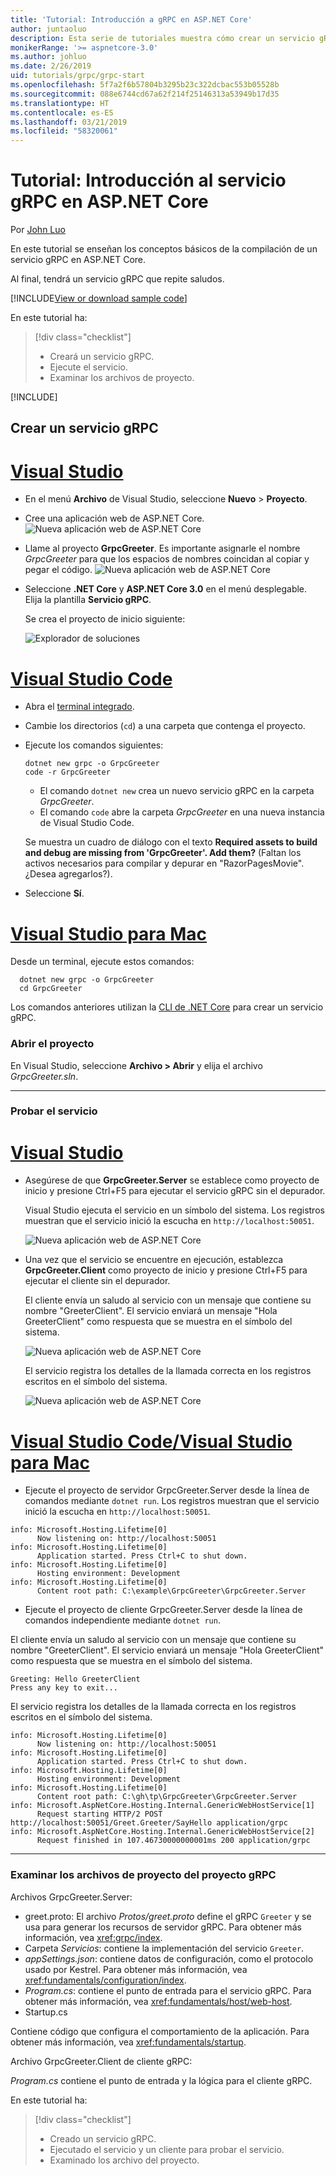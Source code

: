 ```yaml
---
title: 'Tutorial: Introducción a gRPC en ASP.NET Core'
author: juntaoluo
description: Esta serie de tutoriales muestra cómo crear un servicio gRPC en ASP.NET Core. Aprenda a crear un proyecto de servicio gRPC, edite un archivo proto y agregue una llamada de streaming dúplex.
monikerRange: '>= aspnetcore-3.0'
ms.author: johluo
ms.date: 2/26/2019
uid: tutorials/grpc/grpc-start
ms.openlocfilehash: 5f7a2f6b57804b3295b23c322dcbac553b05528b
ms.sourcegitcommit: 088e6744cd67a62f214f25146313a53949b17d35
ms.translationtype: HT
ms.contentlocale: es-ES
ms.lasthandoff: 03/21/2019
ms.locfileid: "58320061"
---
```

# <a name="tutorial-get-started-with-grpc-service-in-aspnet-core"></a>Tutorial: Introducción al servicio gRPC en ASP.NET Core

Por [John Luo](https://github.com/juntaoluo)

En este tutorial se enseñan los conceptos básicos de la compilación de un servicio gRPC en ASP.NET Core.

Al final, tendrá un servicio gRPC que repite saludos.

[!INCLUDE[View or download sample code](~/includes/grpc/download.md)]

En este tutorial ha:

> [!div class="checklist"]
> * Creará un servicio gRPC.
> * Ejecute el servicio.
> * Examinar los archivos de proyecto.

[!INCLUDE[](~/includes/net-core-prereqs-all-3.0.md)]

## <a name="create-a-grpc-service"></a>Crear un servicio gRPC

# <a name="visual-studiotabvisual-studio"></a>[Visual Studio](#tab/visual-studio)

* En el menú **Archivo** de Visual Studio, seleccione **Nuevo** > **Proyecto**.
* Cree una aplicación web de ASP.NET Core.
  ![Nueva aplicación web de ASP.NET Core](grpc-start/_static/np_3_0.1.png)
* Llame al proyecto **GrpcGreeter**. Es importante asignarle el nombre *GrpcGreeter* para que los espacios de nombres coincidan al copiar y pegar el código.
  ![Nueva aplicación web de ASP.NET Core](grpc-start/_static/np_3_0.2.png)
* Seleccione **.NET Core** y **ASP.NET Core 3.0** en el menú desplegable. Elija la plantilla **Servicio gRPC**.

  Se crea el proyecto de inicio siguiente:

  ![Explorador de soluciones](grpc-start/_static/se3.0.png)

# <a name="visual-studio-codetabvisual-studio-code"></a>[Visual Studio Code](#tab/visual-studio-code)

* Abra el [terminal integrado](https://code.visualstudio.com/docs/editor/integrated-terminal).
* Cambie los directorios (`cd`) a una carpeta que contenga el proyecto.
* Ejecute los comandos siguientes:

  ```console
  dotnet new grpc -o GrpcGreeter
  code -r GrpcGreeter
  ```

  * El comando `dotnet new` crea un nuevo servicio gRPC en la carpeta *GrpcGreeter*.
  * El comando `code` abre la carpeta *GrpcGreeter* en una nueva instancia de Visual Studio Code.

  Se muestra un cuadro de diálogo con el texto **Required assets to build and debug are missing from 'GrpcGreeter'. Add them?** (Faltan los activos necesarios para compilar y depurar en "RazorPagesMovie". ¿Desea agregarlos?).
* Seleccione **Sí**.

# <a name="visual-studio-for-mactabvisual-studio-mac"></a>[Visual Studio para Mac](#tab/visual-studio-mac)

Desde un terminal, ejecute estos comandos:

```console
  dotnet new grpc -o GrpcGreeter
  cd GrpcGreeter
```

Los comandos anteriores utilizan la [CLI de .NET Core](/dotnet/core/tools/dotnet) para crear un servicio gRPC.

### <a name="open-the-project"></a>Abrir el proyecto

En Visual Studio, seleccione **Archivo > Abrir** y elija el archivo *GrpcGreeter.sln*.

<!-- End of VS tabs -->

---

### <a name="test-the-service"></a>Probar el servicio

# <a name="visual-studiotabvisual-studio"></a>[Visual Studio](#tab/visual-studio)

* Asegúrese de que **GrpcGreeter.Server** se establece como proyecto de inicio y presione Ctrl+F5 para ejecutar el servicio gRPC sin el depurador.

  Visual Studio ejecuta el servicio en un símbolo del sistema. Los registros muestran que el servicio inició la escucha en `http://localhost:50051`.

  ![Nueva aplicación web de ASP.NET Core](grpc-start/_static/server_start.png)

* Una vez que el servicio se encuentre en ejecución, establezca **GrpcGreeter.Client** como proyecto de inicio y presione Ctrl+F5 para ejecutar el cliente sin el depurador.

  El cliente envía un saludo al servicio con un mensaje que contiene su nombre "GreeterClient". El servicio enviará un mensaje "Hola GreeterClient" como respuesta que se muestra en el símbolo del sistema.

  ![Nueva aplicación web de ASP.NET Core](grpc-start/_static/client.png)

  El servicio registra los detalles de la llamada correcta en los registros escritos en el símbolo del sistema.

  ![Nueva aplicación web de ASP.NET Core](grpc-start/_static/server_complete.png)

# <a name="visual-studio-code--visual-studio-for-mactabvisual-studio-codevisual-studio-mac"></a>[Visual Studio Code/Visual Studio para Mac](#tab/visual-studio-code+visual-studio-mac)

* Ejecute el proyecto de servidor GrpcGreeter.Server desde la línea de comandos mediante `dotnet run`. Los registros muestran que el servicio inició la escucha en `http://localhost:50051`.

```console
info: Microsoft.Hosting.Lifetime[0]
      Now listening on: http://localhost:50051
info: Microsoft.Hosting.Lifetime[0]
      Application started. Press Ctrl+C to shut down.
info: Microsoft.Hosting.Lifetime[0]
      Hosting environment: Development
info: Microsoft.Hosting.Lifetime[0]
      Content root path: C:\example\GrpcGreeter\GrpcGreeter.Server
```

* Ejecute el proyecto de cliente GrpcGreeter.Server desde la línea de comandos independiente mediante `dotnet run`.

El cliente envía un saludo al servicio con un mensaje que contiene su nombre "GreeterClient". El servicio enviará un mensaje "Hola GreeterClient" como respuesta que se muestra en el símbolo del sistema.

```console
Greeting: Hello GreeterClient
Press any key to exit...
```

El servicio registra los detalles de la llamada correcta en los registros escritos en el símbolo del sistema.

```console
info: Microsoft.Hosting.Lifetime[0]
      Now listening on: http://localhost:50051
info: Microsoft.Hosting.Lifetime[0]
      Application started. Press Ctrl+C to shut down.
info: Microsoft.Hosting.Lifetime[0]
      Hosting environment: Development
info: Microsoft.Hosting.Lifetime[0]
      Content root path: C:\gh\tp\GrpcGreeter\GrpcGreeter.Server
info: Microsoft.AspNetCore.Hosting.Internal.GenericWebHostService[1]
      Request starting HTTP/2 POST http://localhost:50051/Greet.Greeter/SayHello application/grpc
info: Microsoft.AspNetCore.Hosting.Internal.GenericWebHostService[2]
      Request finished in 107.46730000000001ms 200 application/grpc
```

<!-- End of combined VS/Mac tabs -->

---

### <a name="examine-the-project-files-of-the-grpc-project"></a>Examinar los archivos de proyecto del proyecto gRPC

Archivos GrpcGreeter.Server:

* greet.proto: El archivo *Protos/greet.proto* define el gRPC `Greeter` y se usa para generar los recursos de servidor gRPC. Para obtener más información, vea <xref:grpc/index>.
* Carpeta *Servicios*: contiene la implementación del servicio `Greeter`.
* *appSettings.json*: contiene datos de configuración, como el protocolo usado por Kestrel. Para obtener más información, vea <xref:fundamentals/configuration/index>.
* *Program.cs*: contiene el punto de entrada para el servicio gRPC. Para obtener más información, vea <xref:fundamentals/host/web-host>.
* Startup.cs

Contiene código que configura el comportamiento de la aplicación. Para obtener más información, vea <xref:fundamentals/startup>.

Archivo GrpcGreeter.Client de cliente gRPC:

*Program.cs* contiene el punto de entrada y la lógica para el cliente gRPC.

En este tutorial ha:

> [!div class="checklist"]
> * Creado un servicio gRPC.
> * Ejecutado el servicio y un cliente para probar el servicio.
> * Examinado los archivo del proyecto.
